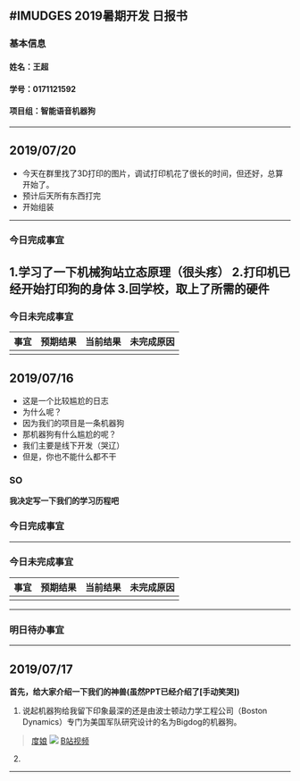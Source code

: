 #IMUDGES 2019暑期开发 日报书
--------------
### 基本信息
#### 姓名：王超
####  学号：0171121592
#### 项目组：智能语音机器狗
------
## 2019/07/20

- 今天在群里找了3D打印的图片，调试打印机花了很长的时间，但还好，总算开始了。
- 预计后天所有东西打完
- 开始组装
-----------
### 今日完成事宜
1.学习了一下机械狗站立态原理（很头疼）
2.打印机已经开始打印狗的身体
3.回学校，取上了所需的硬件
--------
### 今日未完成事宜
| 事宜 | 预期结果 | 当前结果 | 未完成原因 |
|:------:|--------:|:--------:|:----------:|
|       |         |       |           |


## 2019/07/16

- 这是一个比较尴尬的日志
- 为什么呢？ 
- 因为我们的项目是一条机器狗
- 那机器狗有什么尴尬的呢？
- 我们主要是线下开发（哭辽）
- 但是，你也不能什么都不干
### SO
**我决定写一下我们的学习历程吧**



### 今日完成事宜

--------
### 今日未完成事宜
| 事宜 | 预期结果 | 当前结果 | 未完成原因 |
|:------:|--------:|:--------:|:----------:|
|       |         |       |           |

------
### 明日待办事宜


--------------------------
## 2019/07/17
**首先，给大家介绍一下我们的神兽(虽然PPT已经介绍了[手动笑哭])**
1. 说起机器狗给我留下印象最深的还是由波士顿动力学工程公司（Boston Dynamics）专门为美国军队研究设计的名为Bigdog的机器狗。
> [度娘](https://baike.baidu.com/item/%E5%A4%A7%E7%8B%97%E6%9C%BA%E5%99%A8%E4%BA%BA/12713003?fromtitle=%E5%A4%A7%E7%8B%97&fromid=3979564&fr=aladdin)
![](https://baike.baidu.com/pic/%E5%A4%A7%E7%8B%97%E6%9C%BA%E5%99%A8%E4%BA%BA/12713003/23701305/728da9773912b31ba06b15e68a18367adbb4e1fe?fr=lemma&ct=cover#aid=23701305&pic=728da9773912b31ba06b15e68a18367adbb4e1fe)
> [B站视频](https://www.bilibili.com/video/av49265137?from=search&seid=18364328511015542158)
> 
> 
> 
> 
2. 





-----------------

